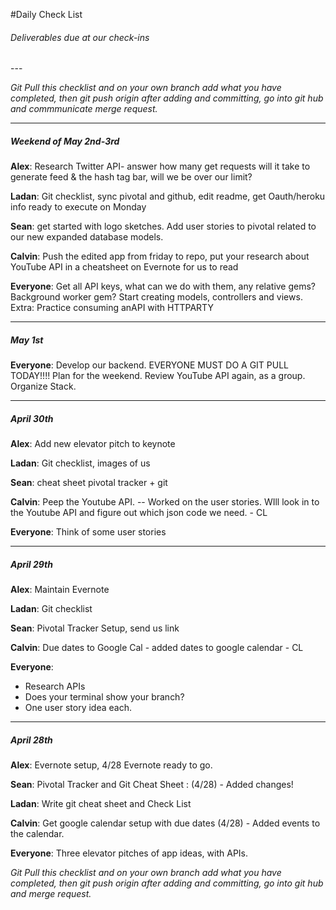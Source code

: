 #Daily Check List

<h6> Deliverables due at our check-ins </h6>
---

*Git Pull this checklist and on your own branch add what you have completed, then git push origin <branch name> after adding and committing, go into git hub and commmunicate merge request.*

___
<h5>Weekend of May 2nd-3rd</h5>

**Alex**: Research Twitter API- answer how many get requests will it take to generate feed & the hash tag bar, will we be over our limit?

**Ladan**: Git checklist, sync pivotal and github, edit readme, get Oauth/heroku info ready to execute on Monday

**Sean**: get started with logo sketches. Add user stories to pivotal related to our new expanded database models. 

**Calvin**: Push the edited app from friday to repo, put your research about YouTube API in a cheatsheet on Evernote for us to read

**Everyone**: Get all API keys, what can we do with them, any relative gems?
Background worker gem?
Start creating models, controllers and views.
Extra: Practice consuming anAPI with HTTPARTY


***

<h5>May 1st</h5>

**Everyone**: Develop our backend. EVERYONE MUST DO A GIT PULL TODAY!!!! Plan for the weekend. Review YouTube API again, as a group. Organize Stack. 


***

<h5>April 30th</h5>

**Alex**: Add new elevator pitch to keynote

**Ladan**: Git checklist, images of us

**Sean**: cheat sheet pivotal tracker + git

**Calvin**: Peep the Youtube API. -- Worked on the user stories.  WIll look in to the Youtube API and figure out which json code we need. - CL

**Everyone**: Think of some user stories


***

<h5>April 29th</h5>

**Alex**: Maintain Evernote

**Ladan**: Git checklist

**Sean**: Pivotal Tracker Setup, send us link

**Calvin**: Due dates to Google Cal - added dates to google calendar - CL

**Everyone**: 

* Research APIs
* Does your terminal show your branch?
* One user story idea each.


***

<h5>April 28th</h5>


**Alex**: Evernote setup, 4/28 Evernote ready to go.

**Sean**: Pivotal Tracker and Git Cheat Sheet : (4/28) - Added changes!

**Ladan**: Write git cheat sheet and Check List

**Calvin**: Get google calendar setup with due dates (4/28) - Added events to the calendar. 

**Everyone**: Three elevator pitches of app ideas, with APIs.
		  
*Git Pull this checklist and on your own branch add what you have completed, then git push origin <branch name> after adding and committing, go into git hub and merge request.*